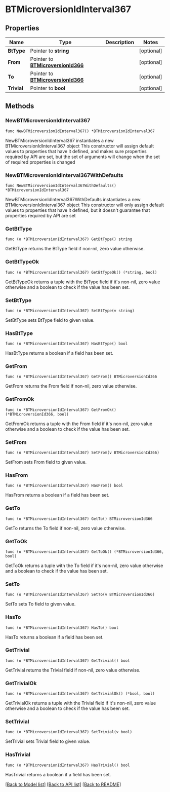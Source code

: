 # BTMicroversionIdInterval367

## Properties

Name | Type | Description | Notes
------------ | ------------- | ------------- | -------------
**BtType** | Pointer to **string** |  | [optional] 
**From** | Pointer to [**BTMicroversionId366**](BTMicroversionId366.md) |  | [optional] 
**To** | Pointer to [**BTMicroversionId366**](BTMicroversionId366.md) |  | [optional] 
**Trivial** | Pointer to **bool** |  | [optional] 

## Methods

### NewBTMicroversionIdInterval367

`func NewBTMicroversionIdInterval367() *BTMicroversionIdInterval367`

NewBTMicroversionIdInterval367 instantiates a new BTMicroversionIdInterval367 object
This constructor will assign default values to properties that have it defined,
and makes sure properties required by API are set, but the set of arguments
will change when the set of required properties is changed

### NewBTMicroversionIdInterval367WithDefaults

`func NewBTMicroversionIdInterval367WithDefaults() *BTMicroversionIdInterval367`

NewBTMicroversionIdInterval367WithDefaults instantiates a new BTMicroversionIdInterval367 object
This constructor will only assign default values to properties that have it defined,
but it doesn't guarantee that properties required by API are set

### GetBtType

`func (o *BTMicroversionIdInterval367) GetBtType() string`

GetBtType returns the BtType field if non-nil, zero value otherwise.

### GetBtTypeOk

`func (o *BTMicroversionIdInterval367) GetBtTypeOk() (*string, bool)`

GetBtTypeOk returns a tuple with the BtType field if it's non-nil, zero value otherwise
and a boolean to check if the value has been set.

### SetBtType

`func (o *BTMicroversionIdInterval367) SetBtType(v string)`

SetBtType sets BtType field to given value.

### HasBtType

`func (o *BTMicroversionIdInterval367) HasBtType() bool`

HasBtType returns a boolean if a field has been set.

### GetFrom

`func (o *BTMicroversionIdInterval367) GetFrom() BTMicroversionId366`

GetFrom returns the From field if non-nil, zero value otherwise.

### GetFromOk

`func (o *BTMicroversionIdInterval367) GetFromOk() (*BTMicroversionId366, bool)`

GetFromOk returns a tuple with the From field if it's non-nil, zero value otherwise
and a boolean to check if the value has been set.

### SetFrom

`func (o *BTMicroversionIdInterval367) SetFrom(v BTMicroversionId366)`

SetFrom sets From field to given value.

### HasFrom

`func (o *BTMicroversionIdInterval367) HasFrom() bool`

HasFrom returns a boolean if a field has been set.

### GetTo

`func (o *BTMicroversionIdInterval367) GetTo() BTMicroversionId366`

GetTo returns the To field if non-nil, zero value otherwise.

### GetToOk

`func (o *BTMicroversionIdInterval367) GetToOk() (*BTMicroversionId366, bool)`

GetToOk returns a tuple with the To field if it's non-nil, zero value otherwise
and a boolean to check if the value has been set.

### SetTo

`func (o *BTMicroversionIdInterval367) SetTo(v BTMicroversionId366)`

SetTo sets To field to given value.

### HasTo

`func (o *BTMicroversionIdInterval367) HasTo() bool`

HasTo returns a boolean if a field has been set.

### GetTrivial

`func (o *BTMicroversionIdInterval367) GetTrivial() bool`

GetTrivial returns the Trivial field if non-nil, zero value otherwise.

### GetTrivialOk

`func (o *BTMicroversionIdInterval367) GetTrivialOk() (*bool, bool)`

GetTrivialOk returns a tuple with the Trivial field if it's non-nil, zero value otherwise
and a boolean to check if the value has been set.

### SetTrivial

`func (o *BTMicroversionIdInterval367) SetTrivial(v bool)`

SetTrivial sets Trivial field to given value.

### HasTrivial

`func (o *BTMicroversionIdInterval367) HasTrivial() bool`

HasTrivial returns a boolean if a field has been set.


[[Back to Model list]](../README.md#documentation-for-models) [[Back to API list]](../README.md#documentation-for-api-endpoints) [[Back to README]](../README.md)


